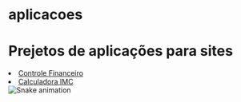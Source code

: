 # aplicacoes
 <h1>Prejetos de aplicações para sites</h1>


 <li><a href="https://renan-limas.github.io/aplicacoes/controlefinancas">Controle Financeiro</a></li>
 <li><a href="https://renan-limas.github.io/aplicacoes/formulario">Calculadora IMC</a></li>
<img src="https://github.com/LuigiGF/LuigiGF/raw/output/github-contribution-grid-snake.svg" alt="Snake animation" style="max-width: 100%;">
